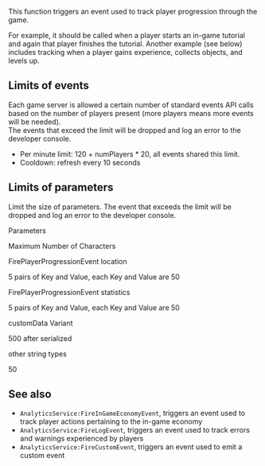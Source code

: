 This function triggers an event used to track player progression through the game.

For example, it should be called when a player starts an in-game tutorial and again that player finishes the tutorial. Another example (see below) includes tracking when a player gains experience, collects objects, and levels up.

Limits of events
----------------

Each game server is allowed a certain number of standard events API calls based on the number of players present (more players means more events will be needed).  
The events that exceed the limit will be dropped and log an error to the developer console.

*   Per minute limit: 120 + numPlayers \* 20, all events shared this limit.
*   Cooldown: refresh every 10 seconds

Limits of parameters
--------------------

Limit the size of parameters. The event that exceeds the limit will be dropped and log an error to the developer console.

Parameters

Maximum Number of Characters

FirePlayerProgressionEvent location

5 pairs of Key and Value, each Key and Value are 50

FirePlayerProgressionEvent statistics

5 pairs of Key and Value, each Key and Value are 50

customData Variant

500 after serialized

other string types

50

See also
--------

*   `AnalyticsService:FireInGameEconomyEvent`, triggers an event used to track player actions pertaining to the in-game economy
*   `AnalyticsService:FireLogEvent`, triggers an event used to track errors and warnings experienced by players
*   `AnalyticsService:FireCustomEvent`, triggers an event used to emit a custom event